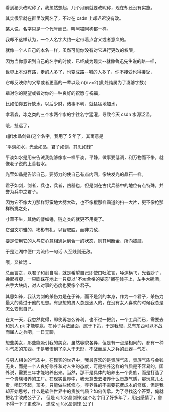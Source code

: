 看到猪头改昵称了，我忽然想起，几个月前就要改昵称，现在却还没有实施。

其实很早就在群里改网名了，不过在 csdn 上却迟迟没有改。

某人说，名字只是一个代号而已，叫阿猫阿狗都一样。

我却不这样认为，一个人名字大约一定带着点含义或者意义的。

就像一个人自己的本名一样，虽然可能你没有对它进行更改的权限，

因为当你意识到自己的名字的时候，已经成为现实--就像鲁迅先生说的路一样，

世界上本没有路，走的人多了，也变成路--喊的人多了，你不接受也得接受，

它却反映你的父辈或者更高的一辈以及 n(n>=2)(此处纯属为了凑够字数:)

辈对你的期望或者对你的一种良好的祝愿与祝福，

比如怕你五行缺水，以后少财，诸事不利，就猛猛地加水，

拿着淼，冰之类的三个水两个水的字往名字猛灌，导致今天 csdn 水源泛滥。

哦，扯远了，

sjjf(水晶剑锋)这个名字，我用了 5 年了，其寓意是

“平淡如水，光莹如晶，君子如剑，其思如锋”

平淡如水是用来告诫我能够像水一样平淡，平静，做事要低调，利万物而不争，就像老子说的上善若水。

光莹如晶是告诉自己，要努力的使自己有点内涵，像块发光的晶石一样。

君子如剑，剑者，兵也，兵者，凶器也，但是剑在古代兵器中的地位有点特殊，并誉为兵中之君子。

因为它不像大刀那样野蛮地大劈大砍，也不像棍那样霸道的扫一大片，更不像枪那样所挑之处，

寸草不生，其他的譬如锤，链之类的就更不用提了。

它温文尔雅的，彬彬有礼，以智取胜，而非力敌，

要是使用它的人与它心意相通达到合一的状态，则其利断金，所向披靡，

于是江湖中便广为流传一句话:人至贱则无敌。

哦，又扯远...

总而言之，以君子和剑自喻，就是希望自己即使口吐脏言，唾沫横飞，光着膀子，挽起裤脚，一只脚踩在地上一只脚以"不太合格的姿态"搁在凳子上，左手大碗酒，右手大块肉，对人对事的态度也要像个君子。

其思如锋，我认为剑的杀伤力是在于锋，而不是剑的本身，作为一个君子，杀伤力最大的莫过于他的思想。有思想的男人总是迷人的，在没有女人喜欢的时候我总是怎么安慰自己。

在某一天，我忽然觉得，即使再怎么锋利，也不过一把剑，一个工具而已，需要去和别人 pk 才能够赢，在孙子兵法里面，属于下策，于是我想，总有东西可以不战而屈人之兵吧，一日无聊，

想些美女，那些能吸引我的美女，虽然容貌各异，但是有一点是相同的，都有一种叫气质的东西。于是我悟到了杀人于无形，不战而屈人之兵的武器--气质。

与男人相关的气质中，在现实的世界中，我最喜欢的是贵族气质，贵族气质与金钱无关，而是一个人良好修养和对人生的态度，可是培养这样的气质是不容易的，国 外说，需要三年才能培养出来。当然，那不是具体的培养出一个贵族，而是打造了一个贵族培养的工厂。在现实世界中，我无意去去培养什么贵族气质，那玩意儿太 贵，咱玩不起，顶多，只能做些修修心，养养性的不需要花费成本的修炼，但是我却开始思考，什么是软件世界中的贵族气质？如何传承。为了寻找这个答案，俺就 把名字改成公子了， 但是 sjjf(水晶剑锋)这个名字用了好多年了，用出感情了，舍不得一下子更改掉，
遂成 sjjf(水晶剑锋.公子)
